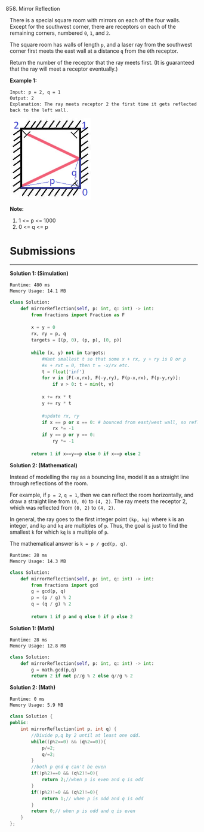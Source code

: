 858. Mirror Reflection

There is a special square room with mirrors on each of the four walls.  Except for the southwest corner, there are receptors on each of the remaining corners, numbered `0`, `1`, and `2`.

The square room has walls of length `p`, and a laser ray from the southwest corner first meets the east wall at a distance `q` from the `0`th receptor.

Return the number of the receptor that the ray meets first.  (It is guaranteed that the ray will meet a receptor eventually.)

 

**Example 1:**
```
Input: p = 2, q = 1
Output: 2
Explanation: The ray meets receptor 2 the first time it gets reflected back to the left wall.
```

![858_reflection.png](img/858_reflection.png)

**Note:**

1. 1 <= p <= 1000
1. 0 <= q <= p

# Submissions
---
**Solution 1: (Simulation)**
```
Runtime: 480 ms
Memory Usage: 14.1 MB
```
```python
class Solution:
    def mirrorReflection(self, p: int, q: int) -> int:
        from fractions import Fraction as F

        x = y = 0
        rx, ry = p, q
        targets = [(p, 0), (p, p), (0, p)]

        while (x, y) not in targets:
            #Want smallest t so that some x + rx, y + ry is 0 or p
            #x + rxt = 0, then t = -x/rx etc.
            t = float('inf')
            for v in [F(-x,rx), F(-y,ry), F(p-x,rx), F(p-y,ry)]:
                if v > 0: t = min(t, v)

            x += rx * t
            y += ry * t

            #update rx, ry
            if x == p or x == 0: # bounced from east/west wall, so reflect on y axis
                rx *= -1
            if y == p or y == 0:
                ry *= -1

        return 1 if x==y==p else 0 if x==p else 2
```

**Solution 2: (Mathematical)**

Instead of modelling the ray as a bouncing line, model it as a straight line through reflections of the room.

For example, if `p = 2`, `q = 1`, then we can reflect the room horizontally, and draw a straight line from `(0, 0)` to `(4, 2)`. The ray meets the receptor 2, which was reflected from `(0, 2)` to `(4, 2)`.

In general, the ray goes to the first integer point `(kp, kq)` where `k` is an integer, and `kp` and `kq` are multiples of `p`. Thus, the goal is just to find the smallest `k` for which `kq` is a multiple of `p`.

The mathematical answer is `k = p / gcd(p, q)`.



```
Runtime: 28 ms
Memory Usage: 14.3 MB
```
```python
class Solution:
    def mirrorReflection(self, p: int, q: int) -> int:
        from fractions import gcd
        g = gcd(p, q)
        p = (p / g) % 2
        q = (q / g) % 2

        return 1 if p and q else 0 if p else 2
```

**Solution 1: (Math)**
```
Runtime: 28 ms
Memory Usage: 12.8 MB
```
```python
class Solution:
    def mirrorReflection(self, p: int, q: int) -> int:
        g = math.gcd(p,q)
        return 2 if not p//g % 2 else q//g % 2
```

**Solution 2: (Math)**
```
Runtime: 0 ms
Memory Usage: 5.9 MB
```
```c++
class Solution {
public:
    int mirrorReflection(int p, int q) {
        //Divide p,q by 2 until at least one odd.
        while((p%2==0) && (q%2==0)){
            p/=2;
            q/=2;
        }
        //both p qnd q can't be even
        if((p%2)==0 && (q%2)!=0){
            return 2;//when p is even and q is odd
        } 
        if((p%2)!=0 && (q%2)!=0){
            return 1;// when p is odd and q is odd
        } 
        return 0;// when p is odd and q is even
    }
};
```
